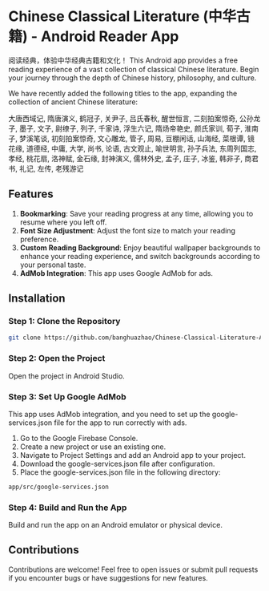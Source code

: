 # Chinese Classical Literature (中华古籍) - Android Reader App

阅读经典，体验中华经典古籍和文化！ This Android app provides a free reading experience of a vast collection of classical Chinese literature. Begin your journey through the depth of Chinese history, philosophy, and culture.


We have recently added the following titles to the app, expanding the collection of ancient Chinese literature:

大唐西域记, 隋唐演义, 鹤冠子, 关尹子, 吕氏春秋, 醒世恒言, 二刻拍案惊奇, 公孙龙子, 墨子, 文子, 尉缭子, 列子, 千家诗, 浮生六记, 隋炀帝艳史, 颜氏家训, 荀子, 淮南子, 梦溪笔谈, 初刻拍案惊奇, 文心雕龙, 管子, 周易, 豆棚闲话, 山海经, 菜根谭, 镜花缘, 道德经, 中庸, 大学, 尚书, 论语, 古文观止, 喻世明言, 孙子兵法, 东周列国志, 孝经, 桃花扇, 洛神赋, 金石缘, 封神演义, 儒林外史, 孟子, 庄子, 冰鉴, 韩非子, 商君书, 礼记, 左传, 老残游记

## Features

1. **Bookmarking**: Save your reading progress at any time, allowing you to resume where you left off.
2. **Font Size Adjustment**: Adjust the font size to match your reading preference.
3. **Custom Reading Background**: Enjoy beautiful wallpaper backgrounds to enhance your reading experience, and switch backgrounds according to your personal taste.
4. **AdMob Integration**: This app uses Google AdMob for ads.

## Installation

### Step 1: Clone the Repository

```bash
git clone https://github.com/banghuazhao/Chinese-Classical-Literature-Android.git
```

### Step 2: Open the Project
Open the project in Android Studio.

### Step 3: Set Up Google AdMob
This app uses AdMob integration, and you need to set up the google-services.json file for the app to run correctly with ads.

1. Go to the Google Firebase Console.
2. Create a new project or use an existing one.
3. Navigate to Project Settings and add an Android app to your project.
4. Download the google-services.json file after configuration.
5. Place the google-services.json file in the following directory:
```bash
app/src/google-services.json
```
### Step 4: Build and Run the App
Build and run the app on an Android emulator or physical device.

## Contributions
Contributions are welcome! Feel free to open issues or submit pull requests if you encounter bugs or have suggestions for new features.

